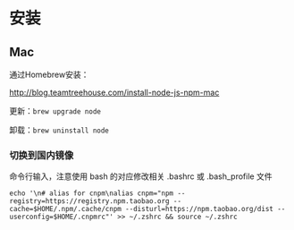 # 安装

## Mac

通过Homebrew安装：

<http://blog.teamtreehouse.com/install-node-js-npm-mac>

更新：`brew upgrade node`

卸载：`brew uninstall node`

### 切换到国内镜像

命令行输入，注意使用 bash 的对应修改相关 .bashrc 或 .bash_profile 文件

```
echo '\n# alias for cnpm\nalias cnpm="npm --registry=https://registry.npm.taobao.org --cache=$HOME/.npm/.cache/cnpm --disturl=https://npm.taobao.org/dist --userconfig=$HOME/.cnpmrc"' >> ~/.zshrc && source ~/.zshrc
```